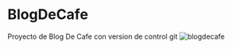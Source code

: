 # BlogDeCafe
Proyecto de Blog De Cafe con version de control git
![blogdecafe](https://user-images.githubusercontent.com/91045865/155264474-91705d12-9823-4809-8a62-ed2104c0c2eb.png)
